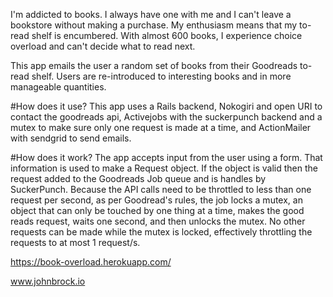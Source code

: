 I'm addicted to books. I always have one with me and I can't leave a bookstore without making a purchase. My enthusiasm means that my to-read shelf is encumbered. With almost 600 books, I experience choice overload and can't decide what to read next.

This app emails the user a random set of books from their Goodreads to-read shelf. Users are re-introduced to interesting books and in more manageable quantities.

#How does it use?
This app uses a Rails backend, Nokogiri and open URI to contact the goodreads api, Activejobs with the suckerpunch backend and a mutex to make sure only one request is made at a time, and ActionMailer with sendgrid to send emails.

#How does it work?
The app accepts input from the user using a form. That information is used to make a Request object. If the object is valid then the request added to the Goodreads Job queue and is handles by SuckerPunch. Because the API calls need to be throttled to less than one request per second, as per Goodread's rules, the job locks a mutex, an object that can only be touched by one thing at a time, makes the good reads request, waits one second, and then unlocks the mutex. No other requests can be made while the mutex is locked, effectively throttling the requests to at most 1 request/s.

https://book-overload.herokuapp.com/

www.johnbrock.io
